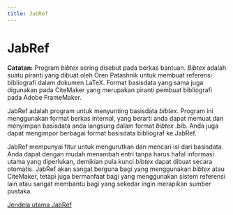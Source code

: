 ```yaml
---
title: JabRef
---
```


# JabRef

**Catatan:** Program *bibtex* sering disebut pada berkas bantuan. *Bibtex* adalah suatu piranti yang dibuat oleh Oren Patashnik untuk membuat referensi bibliografi dalam dokumen LaTeX. Format basisdata yang sama juga digunakan pada CiteMaker yang merupakan piranti pembuat bibliografi pada Adobe FrameMaker.

JabRef adalah program untuk menyunting basisdata *bibtex*. Program ini menggunakan format berkas internal, yang berarti anda dapat memuat dan menyimpan basisdata anda langsung dalam format *bibtex* .bib. Anda juga dapat mengimpor berbagai format basisdata bibliograf ke JabRef.

JabRef mempunyai fitur untuk mengurutkan dan mencari isi dari basisdata. Anda dapat dengan mudah menambah entri tanpa harus hafal informasi utama yang diperlukan, demikian pula kunci *bibtex* dapat dibuat secara otomatis. JabRef akan sangat berguna bagi yang menggunakan *bibtex* atau CiteMaker, tetapi juga bermanfaat bagi yang menggunakan sistem referensi lain atau sangat membantu bagi yang sekedar ingin merapikan sumber pustaka.

[Jendela utama JabRef](BaseFrameHelp.html)
